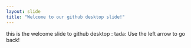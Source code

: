 ```yaml
---
layout: slide
title: "Welcome to our github desktop slide!"
---
```

this is the welcome slide to github desktop : tada:
Use the left arrow to go back!
